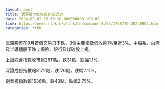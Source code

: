 ```yaml
---
layout: post
title: 滬深股市低收逾1%至近3%
date: 2024-09-02 15:18:18.000000000 +08:00
link: https://news.rthk.hk/rthk/ch/component/k2/1768719-20240902.htm
categories: rthk
---
```


滬深股市在9月首個交易日下跌，3個主要指數低收逾1%至近3%。中船系、白酒及半導體股下跌；保險、銀行及煤碳股上揚。

上證綜合指數收市報2811點，跌31點，跌幅1.1%。

深證成份指數報8172點，跌176點，跌幅2.11%。

創業板指數報1536點，跌43點，跌幅2.75%。
